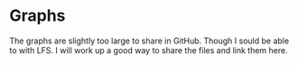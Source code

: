 # Graphs

The graphs are slightly too large to share in GitHub.  Though I sould be able to with LFS.   I will work up a good way to share the files and link them here.